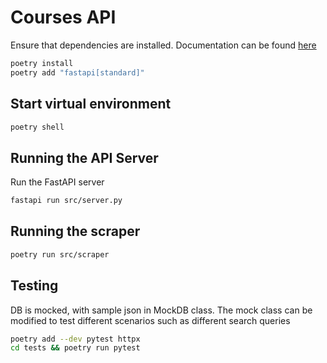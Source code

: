 # Courses API

Ensure that dependencies are installed. Documentation can be found [here](https://fastapi.tiangolo.com/)

```sh
poetry install
poetry add "fastapi[standard]"
```

## Start virtual environment

```sh
poetry shell
```

## Running the API Server

Run the FastAPI server

```sh
fastapi run src/server.py
```

## Running the scraper

```sh
poetry run src/scraper
```

## Testing

DB is mocked, with sample json in MockDB class. The mock class can be modified to test different scenarios such as different search queries

```sh
poetry add --dev pytest httpx
cd tests && poetry run pytest
```
